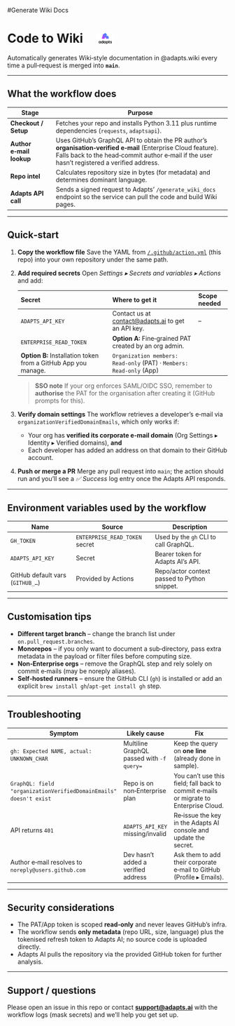 #Generate Wiki Docs 
<h1 style="display:flex; align-items:center; gap:0.4em;">
  Code&nbsp;to&nbsp;Wiki&nbsp;&nbsp;&nbsp;
  <img src="SVG-Black-Text.svg" alt="Adapts logo" width="40">
</h1>

Automatically generates Wiki‑style documentation in @adapts.wiki every time a pull‑request is merged into **`main`**.

---

## What the workflow does

| Stage                    | Purpose                                                                                                                                                                                                        |
| ------------------------ | -------------------------------------------------------------------------------------------------------------------------------------------------------------------------------------------------------------- |
| **Checkout / Setup**     | Fetches your repo and installs Python 3.11 plus runtime dependencies (`requests`, `adaptsapi`).                                                                                                                |
| **Author e‑mail lookup** | Uses GitHub’s GraphQL API to obtain the PR author’s **organisation‑verified e‑mail** (Enterprise Cloud feature). Falls back to the head‑commit author e‑mail if the user hasn’t registered a verified address. |
| **Repo intel**           | Calculates repository size in bytes (for metadata) and determines dominant language.                                                                                                                           |
| **Adapts API call**      | Sends a signed request to Adapts’ `/generate_wiki_docs` endpoint so the service can pull the code and build Wiki pages.                                                                                    |

---

## Quick‑start

1. **Copy the workflow file**
   Save the YAML from [`/.github/action.yml`](./action.yml) (this repo) into your own repository under the same path.

2. **Add required secrets**
   Open *Settings ▸ Secrets and variables ▸ Actions* and add:

   | Secret                                                         | Where to get it                                                      | Scope needed |
   | -------------------------------------------------------------- | -------------------------------------------------------------------- | ------------ |
   | `ADAPTS_API_KEY`                                               | Contact us at contact@adapts.ai to get an API key.                              | –            |
   | `ENTERPRISE_READ_TOKEN`                                        | **Option A:** Fine‑grained PAT created by an org admin.              |              |
   | **Option B:** Installation token from a GitHub App you manage. | `Organization members: Read‑only` (PAT) · `Members: Read‑only` (App) |              |

   > **SSO note**
   > If your org enforces SAML/OIDC SSO, remember to **authorise** the PAT for the organisation after creating it (GitHub prompts for this).

3. **Verify domain settings**
   The workflow retrieves a developer’s e‑mail via `organizationVerifiedDomainEmails`, which only works if:

   * Your org has **verified its corporate e‑mail domain** (Org Settings ▸ Identity ▸ Verified domains), **and**
   * Each developer has added an address on that domain to their GitHub account.

4. **Push or merge a PR**
   Merge any pull request into `main`; the action should run and you’ll see a *✅ Success* log entry once the Adapts API responds.

---

## Environment variables used by the workflow

| Name                             | Source                         | Description                                  |
| -------------------------------- | ------------------------------ | -------------------------------------------- |
| `GH_TOKEN`                       | `ENTERPRISE_READ_TOKEN` secret | Used by the `gh` CLI to call GraphQL.        |
| `ADAPTS_API_KEY`                 | Secret                         | Bearer token for Adapts AI’s API.            |
| GitHub default vars (`GITHUB_…`) | Provided by Actions            | Repo/actor context passed to Python snippet. |

---

## Customisation tips

* **Different target branch** – change the branch list under `on.pull_request.branches`.
* **Monorepos** – if you only want to document a sub‑directory, pass extra metadata in the payload or filter files before computing size.
* **Non‑Enterprise orgs** – remove the GraphQL step and rely solely on commit e‑mails (may be noreply aliases).
* **Self‑hosted runners** – ensure the GitHub CLI (`gh`) is installed or add an explicit `brew install gh`/`apt‑get install gh` step.

---

## Troubleshooting

| Symptom                                                           | Likely cause                              | Fix                                                                                   |
| ----------------------------------------------------------------- | ----------------------------------------- | ------------------------------------------------------------------------------------- |
| `gh: Expected NAME, actual: UNKNOWN_CHAR`                         | Multiline GraphQL passed with `-f query=` | Keep the query on **one line** (already done in sample).                              |
| `GraphQL: field "organizationVerifiedDomainEmails" doesn't exist` | Repo is on non‑Enterprise plan            | You can’t use this field; fall back to commit e‑mails or migrate to Enterprise Cloud. |
| API returns `401`                                                 | `ADAPTS_API_KEY` missing/invalid          | Re‑issue the key in the Adapts AI console and update the secret.                      |
| Author e‑mail resolves to `noreply@users.github.com`              | Dev hasn’t added a verified address       | Ask them to add their corporate e‑mail to GitHub (Profile ▸ Emails).                  |

---

## Security considerations

* The PAT/App token is scoped **read‑only** and never leaves GitHub’s infra.
* The workflow sends **only metadata** (repo URL, size, language) plus the tokenised refresh token to Adapts AI; no source code is uploaded directly.
* Adapts AI pulls the repository via the provided GitHub token for further analysis.

---

## Support / questions

Please open an issue in this repo or contact **[support@adapts.ai](mailto:support@adapts.ai)** with the workflow logs (mask secrets) and we’ll help you get set up.
